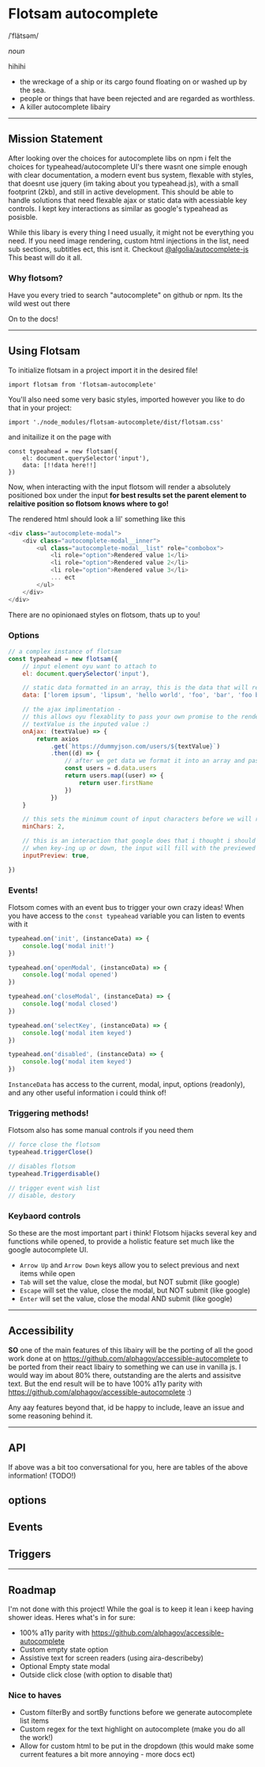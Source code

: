 # Flotsam autocomplete

/ˈflätsəm/

_noun_

hihihi

-   the wreckage of a ship or its cargo found floating on or washed up by the sea.
-   people or things that have been rejected and are regarded as worthless.
-   A killer autocomplete libairy

---

## Mission Statement

After looking over the choices for autocomplete libs on npm i felt the choices for typeahead/autocomplete UI's there wasnt one simple enough with clear documentation, a modern event bus system, flexable with styles, that doesnt use jquery (im taking about you typeahead.js), with a small footprint (2kb), and still in active development. This should be able to handle solutions that need flexable ajax or static data with acessiable key controls. I kept key interactions as similar as google's typeahead as posisble.

While this libary is every thing I need usually, it might not be everything you need. If you need image rendering, custom html injections in the list, need sub sections, subtitles ect, this isnt it. Checkout [@algolia/autocomplete-js](https://www.npmjs.com/package/@algolia/autocomplete-js) This beast will do it all.

### Why flotsom?

Have you every tried to search "autocomplete" on github or npm. Its the wild west out there

On to the docs!

---

## Using Flotsam

To initialize flotsam in a project import it in the desired file!

```
import flotsam from 'flotsam-autocomplete'
```

You'll also need some very basic styles, imported however you like to do that in your project:

```
import './node_modules/flotsam-autocomplete/dist/flotsam.css'
```

and initailize it on the page with

```
const typeahead = new flotsam({
    el: document.querySelector('input'),
    data: [!!data here!!]
})
```

Now, when interacting with the input flotsom will render a absolutely positioned box under the input
**for best results set the parent element to relaitive position so flotsom knows where to go!**

The rendered html should look a lil' something like this

```javascript
<div class="autocomplete-modal">
    <div class="autocomplete-modal__inner">
        <ul class="autocomplete-modal__list" role="combobox">
            <li role="option">Rendered value 1</li>
            <li role="option">Rendered value 2</li>
            <li role="option">Rendered value 3</li>
            ... ect
        </ul>
    </div>
</div>
```

There are no opinionaed styles on flotsom, thats up to you!

### Options

```javascript
// a complex instance of flotsam
const typeahead = new flotsam({
    // input element oyu want to attach to
    el: document.querySelector('input'),

    // static data formatted in an array, this is the data that will render on interaction
    data: ['lorem ipsum', 'lipsum', 'hello world', 'foo', 'bar', 'foo bar'],

    // the ajax implimentation -
    // this allows oyu flexablity to pass your own promise to the render function
    // textValue is the inputed value :)
    onAjax: (textValue) => {
        return axios
            .get(`https://dummyjson.com/users/${textValue}`)
            .then((d) => {
                // after we get data we format it into an array and pass it back to flotsom THANKS!
                const users = d.data.users
                return users.map((user) => {
                    return user.firstName
                })
            })
    }

    // this sets the minimum count of input characters before we will render the box
    minChars: 2,

    // this is an interaction that google does that i thought i should include:
    // when key-ing up or down, the input will fill with the previewed word
    inputPreview: true,

})
```

### Events!

Flotsom comes with an event bus to trigger your own crazy ideas! When you have access to the `const typeahead` variable you can listen to events with it

```javascript
typeahead.on('init', (instanceData) => {
    console.log('modal init!')
})

typeahead.on('openModal', (instanceData) => {
    console.log('modal opened')
})

typeahead.on('closeModal', (instanceData) => {
    console.log('modal closed')
})

typeahead.on('selectKey', (instanceData) => {
    console.log('modal item keyed')
})

typeahead.on('disabled', (instanceData) => {
    console.log('modal item keyed')
})
```

`InstanceData` has access to the current, modal, input, options (readonly), and any other useful information i could think of!

### Triggering methods!

Flotsom also has some manual controls if you need them

```javascript
// force close the flotsom
typeahead.triggerClose()

// disables flotsom
typeahead.Triggerdisable()

// trigger event wish list
// disable, destory
```

### Keybaord controls

So these are the most important part i think! Flotsom hijacks several key and functions while opened, to provide a holistic feature set much like the google autocomplete UI.

-   `Arrow Up` and `Arrow Down` keys allow you to select previous and next items while open
-   `Tab` will set the value, close the modal, but NOT submit (like google)
-   `Escape` will set the value, close the modal, but NOT submit (like google)
-   `Enter` will set the value, close the modal AND submit (like google)

---

## Accessibility

**SO** one of the main features of this libairy will be the porting of all the good work done at on https://github.com/alphagov/accessible-autocomplete to be ported from their react libairy to something we can use in vanilla js. I would way im about 80% there, outstanding are the alerts and assisitve text. But the end result will be to have 100% a11y parity with https://github.com/alphagov/accessible-autocomplete :)

Any aay features beyond that, id be happy to include, leave an issue and some reasoning behind it.

---

## API

If above was a bit too conversational for you, here are tables of the above information!
(TODO!)

## options

## Events

## Triggers

---

## Roadmap

I'm not done with this project! While the goal is to keep it lean i keep having shower ideas. Heres what's in for sure:

-   100% a11y parity with https://github.com/alphagov/accessible-autocomplete
-   Custom empty state option
-   Assistive text for screen readers (using aira-describeby)
-   Optional Empty state modal
-   Outside click close (with option to disable that)

### Nice to haves

-   Custom filterBy and sortBy functions before we generate autocomplete list items
-   Custom regex for the text highlight on autocomplete (make you do all the work!)
-   Allow for custom html to be put in the dropdown (this would make some current features a bit more annoying - more docs ect)
